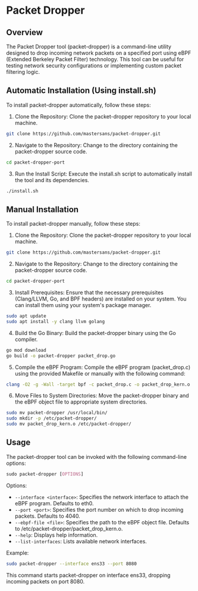 # Packet Dropper

## Overview
The Packet Dropper tool (packet-dropper) is a command-line utility designed to drop incoming network packets on a specified port using eBPF (Extended Berkeley Packet Filter) technology. This tool can be useful for testing network security configurations or implementing custom packet filtering logic.

## Automatic Installation (Using install.sh)
To install packet-dropper automatically, follow these steps:

1. Clone the Repository: Clone the packet-dropper repository to your local machine.
```bash
git clone https://github.com/mastersans/packet-dropper.git
```

2. Navigate to the Repository: Change to the directory containing the packet-dropper source code.
```bash
cd packet-dropper-port
```

3. Run the Install Script: Execute the install.sh script to automatically install the tool and its dependencies.
```bash
./install.sh
```

## Manual Installation
To install packet-dropper manually, follow these steps:

1. Clone the Repository: Clone the packet-dropper repository to your local machine.
```bash
git clone https://github.com/mastersans/packet-dropper.git
```

2. Navigate to the Repository: Change to the directory containing the packet-dropper source code.
```bash
cd packet-dropper-port
```

3. Install Prerequisites: Ensure that the necessary prerequisites (Clang/LLVM, Go, and BPF headers) are installed on your system. You can install them using your system's package manager.
```bash
sudo apt update
sudo apt install -y clang llvm golang
```

4. Build the Go Binary: Build the packet-dropper binary using the Go compiler.
```bash
go mod download
go build -o packet-dropper packet_drop.go
```

5. Compile the eBPF Program: Compile the eBPF program (packet_drop.c) using the provided Makefile or manually with the following command:
```bash
clang -O2 -g -Wall -target bpf -c packet_drop.c -o packet_drop_kern.o
```

6. Move Files to System Directories: Move the packet-dropper binary and the eBPF object file to appropriate system directories.
```bash
sudo mv packet-dropper /usr/local/bin/
sudo mkdir -p /etc/packet-dropper/
sudo mv packet_drop_kern.o /etc/packet-dropper/
```

## Usage
The packet-dropper tool can be invoked with the following command-line options:

```css
sudo packet-dropper [OPTIONS]
```

Options:
- `--interface <interface>`: Specifies the network interface to attach the eBPF program. Defaults to eth0.
- `--port <port>`: Specifies the port number on which to drop incoming packets. Defaults to 4040.
- `--ebpf-file <file>`: Specifies the path to the eBPF object file. Defaults to /etc/packet-dropper/packet_drop_kern.o.
- `--help`: Displays help information.
- `--list-interfaces`: Lists available network interfaces.

Example:
```bash
sudo packet-dropper --interface ens33 --port 8080
```
This command starts packet-dropper on interface ens33, dropping incoming packets on port 8080.
